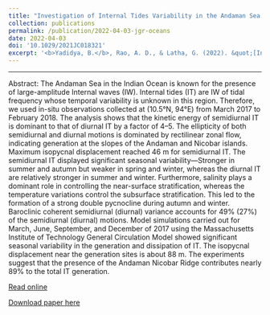 ```yaml
---
title: "Investigation of Internal Tides Variability in the Andaman Sea: Observations and Simulations"
collection: publications
permalink: /publication/2022-04-03-jgr-oceans
date: 2022-04-03
doi: '10.1029/2021JC018321'
excerpt: '<b>Yadidya, B.</b>, Rao, A. D., & Latha, G. (2022). &quot;[Investigation of Internal Tides Variability in the Andaman Sea: Observations and Simulations](https://t.co/FQvVwVUBYc).&quot; <i>[Journal of Geophysical Research: Oceans](https://agupubs.onlinelibrary.wiley.com/journal/21699291)</i>, 127(4), e2021JC018321. [https://doi.org/10.1029/2021JC018321](https://doi.org/10.1029/2021JC018321)'
---
```

<span class="__dimensions_badge_embed__" data-doi="10.1029/2021JC018321" data-legend="always" data-style="small_circle"></span><script async src="https://badge.dimensions.ai/badge.js" charset="utf-8"></script>

<script type='text/javascript' src='https://d1bxh8uas1mnw7.cloudfront.net/assets/embed.js'></script><div class='altmetric-embed' data-badge-type='donut' data-condensed='true' data-badge-details='right' data-doi='10.1029/2021JC018321'></div>


---

Abstract:
The Andaman Sea in the Indian Ocean is known for the presence of large-amplitude Internal waves (IW). Internal tides (IT) are IW of tidal frequency whose temporal variability is unknown in this region. Therefore, we used in-situ observations collected at (10.5°N, 94°E) from March 2017 to February 2018. The analysis shows that the kinetic energy of semidiurnal IT is dominant to that of diurnal IT by a factor of 4–5. The ellipticity of both semidiurnal and diurnal motions is dominated by rectilinear zonal flow, indicating generation at the slopes of the Andaman and Nicobar islands. Maximum isopycnal displacement reached 46 m for semidiurnal IT. The semidiurnal IT displayed significant seasonal variability—Stronger in summer and autumn but weaker in spring and winter, whereas the diurnal IT are relatively stronger in summer and winter. Furthermore, salinity plays a dominant role in controlling the near-surface stratification, whereas the temperature variations control the subsurface stratification. This led to the formation of a strong double pycnocline during autumn and winter. Baroclinic coherent semidiurnal (diurnal) variance accounts for 49% (27%) of the semidiurnal (diurnal) motions. Model simulations carried out for March, June, September, and December of 2017 using the Massachusetts Institute of Technology General Circulation Model showed significant seasonal variability in the generation and dissipation of IT. The isopycnal displacement near the generation sites is about 88 m. The experiments suggest that the presence of the Andaman Nicobar Ridge contributes nearly 89% to the total IT generation.

[Read online](https://doi.org/10.1029/2021JC018321)

[Download paper here]()




